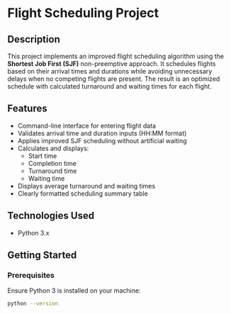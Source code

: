 # Flight Scheduling Project

## Description

This project implements an improved flight scheduling algorithm using the **Shortest Job First (SJF)** non-preemptive approach. It schedules flights based on their arrival times and durations while avoiding unnecessary delays when no competing flights are present. The result is an optimized schedule with calculated turnaround and waiting times for each flight.

## Features

- Command-line interface for entering flight data
- Validates arrival time and duration inputs (HH:MM format)
- Applies improved SJF scheduling without artificial waiting
- Calculates and displays:
  - Start time
  - Completion time
  - Turnaround time
  - Waiting time
- Displays average turnaround and waiting times
- Clearly formatted scheduling summary table

## Technologies Used

- Python 3.x

## Getting Started

### Prerequisites

Ensure Python 3 is installed on your machine:

```bash
python --version
